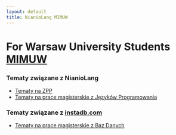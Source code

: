 ```yaml
---
layout: default
title: NianioLang MIMUW
---
```


# For Warsaw University Students [MIMUW](http://mimuw.edu.pl)

### Tematy związane z NianioLang

* [Tematy na ZPP](mimuw_zpp.html)
* [Tematy na prace magisterskie z Języków Programowania](mimuw_jp.html)

### Tematy związane z [instadb.com](http://instadb.com)

* [Tematy na prace magisterskie z Baz Danych](mimuw_bd.html)
